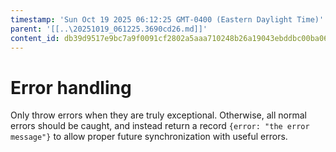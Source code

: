 ```yaml
---
timestamp: 'Sun Oct 19 2025 06:12:25 GMT-0400 (Eastern Daylight Time)'
parent: '[[..\20251019_061225.3690cd26.md]]'
content_id: db39d9517e9bc7a9f0091cf2802a5aaa710248b26a19043ebddbc00ba067bc70
---
```


# Error handling

Only throw errors when they are truly exceptional. Otherwise, all normal errors should be caught, and instead return a record `{error: "the error message"}` to allow proper future synchronization with useful errors.
